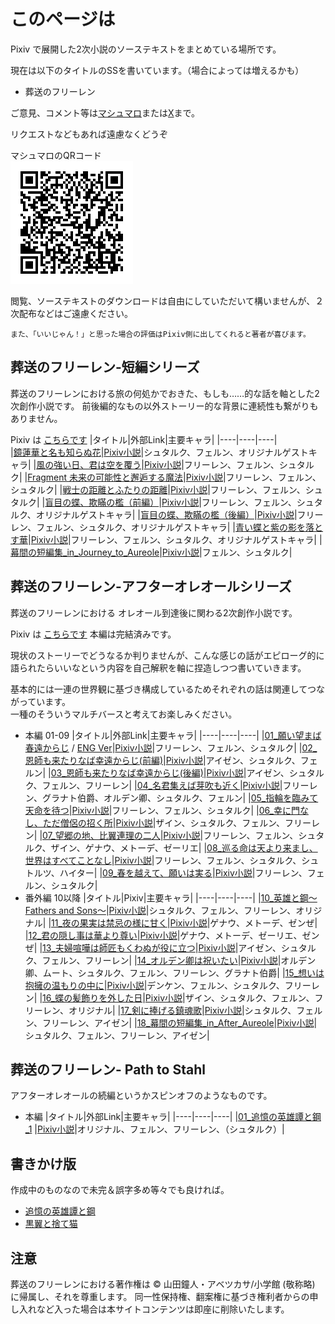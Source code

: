 # このページは

Pixiv で展開した2次小説のソーステキストをまとめている場所です。

現在は以下のタイトルのSSを書いています。（場合によっては増えるかも）
- 葬送のフリーレン

ご意見、コメント等は[マシュマロ](https://marshmallow-qa.com/g6ovizis0w4yvse?t=0p4BNL&utm_medium=url_text&utm_source=promotion)または[X](https://x.com/rvr75_raiden/)まで。

リクエストなどもあれば遠慮なくどうぞ

マシュマロのQRコード  
![alt text](image.png)

閲覧、ソーステキストのダウンロードは自由にしていただいて構いませんが、２次配布などはご遠慮ください。

``また、「いいじゃん！」と思った場合の評価はPixiv側に出してくれると著者が喜びます。``


## 葬送のフリーレン-短編シリーズ

葬送のフリーレンにおける旅の何処かでおきた、もしも……的な話を軸とした2次創作小説です。
前後編的なもの以外ストーリー的な背景に連続性も繋がりもありません。

Pixiv は [こちらです](https://www.pixiv.net/novel/series/11475764)
|タイトル|外部Link|主要キャラ|
|----|----|----|    
|[鏡蓮華と名も知らぬ花](./frierenSINGLE/01_鏡蓮華と名も知らぬ花.md)|[Pixiv小説](https://www.pixiv.net/novel/show.php?id=21425380)|シュタルク、フェルン、オリジナルゲストキャラ|
|[風の強い日、君は空を覆う](./frierenSINGLE/02_風の強い日、君は空を覆う.md)|[Pixiv小説](https://www.pixiv.net/novel/show.php?id=21465301)|フリーレン、フェルン、シュタルク|
|[Fragment 未来の可能性と邂逅する魔法](./frierenSINGLE/03_Fragment_未来の可能性と邂逅する魔法.md)|[Pixiv小説](https://www.pixiv.net/novel/show.php?id=21606580)|フリーレン、フェルン、シュタルク|
|[戦士の距離とふたりの距離](./frierenSINGLE/04_戦士の距離とふたりの距離.md)|[Pixiv小説](https://www.pixiv.net/novel/show.php?id=21957774)|フリーレン、フェルン、シュタルク|
|[盲目の蝶、欺瞞の檻（前編）](./frierenSINGLE/05_盲目の蝶、欺瞞の檻（前編）.md)|[Pixiv小説](https://www.pixiv.net/novel/show.php?id=22191759)|フリーレン、フェルン、シュタルク、オリジナルゲストキャラ|
|[盲目の蝶、欺瞞の檻（後編）](./frierenSINGLE/06_盲目の蝶、欺瞞の檻（後編）.md)|[Pixiv小説](https://www.pixiv.net/novel/show.php?id=22291675)|フリーレン、フェルン、シュタルク、オリジナルゲストキャラ|
|[青い蝶と紫の影を落とす華](./frierenSINGLE/07_青い蝶と紫の影を落とす華.md)|[Pixiv小説](https://www.pixiv.net/novel/show.php?id=22885649)|フリーレン、フェルン、シュタルク、オリジナルゲストキャラ|
|[幕間の短編集_in_Journey_to_Aureole](./frierenSINGLE/08_幕間の短編集①_in_Journey_to_Aureole.md)|[Pixiv小説](https://www.pixiv.net/novel/show.php?id=23556454)|フェルン、シュタルク|


## 葬送のフリーレン-アフターオレオールシリーズ

葬送のフリーレンにおける オレオール到達後に関わる2次創作小説です。

Pixiv は [こちらです](https://www.pixiv.net/novel/series/11445928) 本編は完結済みです。

現状のストーリーでどうなるか判りませんが、こんな感じの話がエピローグ的に語られたらいいなという内容を自己解釈を軸に捏造しつつ書いていきます。

基本的には一連の世界観に基づき構成しているためそれぞれの話は関連してつながっています。  
一種のそういうマルチバースと考えてお楽しみください。

- 本編 01-09
    |タイトル|外部Link|主要キャラ|
    |----|----|----|
    |[01_願い望まば春遠からじ](./AfterAUREOLE/01_願い望まば春遠からじ.md) / [ENG Ver](./AfterAUREOLE/ENG/01_If_wish_for_happiness_can_spring_be_far_behind.md)|[Pixiv小説](https://www.pixiv.net/novel/show.php?id=21368647)|フリーレン、フェルン、シュタルク|
    |[02_恩師も来たりなば幸遠からじ(前編)](./AfterAUREOLE/02_恩師も来たりなば幸遠からじ(前編).md)|[Pixiv小説](https://www.pixiv.net/novel/show.php?id=21388765)|アイゼン、シュタルク、フェルン|
    |[03_恩師も来たりなば幸遠からじ(後編)](./AfterAUREOLE/03_恩師も来たりなば幸遠からじ(後編).md)|[Pixiv小説](https://www.pixiv.net/novel/show.php?id=21392321)|アイゼン、シュタルク、フェルン、フリーレン|
    |[04_名君集えば芽吹も近く](./AfterAUREOLE/04_名君集えば芽吹きも近く.md)|[Pixiv小説](https://www.pixiv.net/novel/show.php?id=21520199)|フリーレン、グラナト伯爵、オルデン卿、シュタルク、フェルン|
    |[05_指輪を臨みて天命を待つ](./AfterAUREOLE/05_指輪を臨みて天命を待つ.md)|[Pixiv小説](https://www.pixiv.net/novel/show.php?id=21564215)|フリーレン、フェルン、シュタルク|
    |[06_幸に門なし、ただ僧侶の招く所](./AfterAUREOLE/06_幸に門なし、ただ僧侶の招く所.md)|[Pixiv小説](https://www.pixiv.net/novel/show.php?id=21654321)|ザイン、シュタルク、フェルン、フリーレン|
    |[07_望郷の地、比翼連理の二人](./AfterAUREOLE/07_望郷の地、比翼連理の二人.md)|[Pixiv小説](https://www.pixiv.net/novel/show.php?id=21758620)|フリーレン、フェルン、シュタルク、ザイン、ゲナウ、メトーデ、ゼーリエ|
    |[08_巡る命は天より来まし、世界はすべてことなし](./AfterAUREOLE/08_巡る命は天より来まし、世界は全てこともなし.md)|[Pixiv小説](https://www.pixiv.net/novel/show.php?id=21816228)|フリーレン、フェルン、シュタルク、シュトルツ、ハイター| 
    |[09_春を越えて、願いは実る](./AfterAUREOLE/09_春を超えて、願いは実る.md)|[Pixiv小説](https://www.pixiv.net/novel/show.php?id=21887534)|フリーレン、フェルン、シュタルク|
- 番外編 10以降
    |タイトル|Pixiv|主要キャラ|
    |----|----|----|
    |[10_英雄と鋼～Fathers and Sons～](./AfterAUREOLE/10_英雄と鋼～Fathers%20and%20Sons～.md)|[Pixiv小説](https://www.pixiv.net/novel/show.php?id=22017395)|シュタルク、フェルン、フリーレン、オリジナル|
    |[11_夜の果実は禁忌の様に甘く](./AfterAUREOLE/11_夜の果実酒は禁忌の様に甘く.md)|[Pixiv小説](https://www.pixiv.net/novel/show.php?id=22091161)|ゲナウ、メトーデ、ゼンぜ|
    |[12_君の隠し事は華より尊い](./AfterAUREOLE/12_君の隠し事は華より尊い.md)|[Pixiv小説](https://www.pixiv.net/novel/show.php?id=22367902)|ゲナウ、メトーデ、ゼーリエ、ゼンぜ|
    |[13_夫婦喧嘩は師匠もくわぬが役に立つ](./AfterAUREOLE/13_夫婦喧嘩は師匠もくわぬが役に立つ.md)|[Pixiv小説](https://www.pixiv.net/novel/show.php?id=22512490)|アイゼン、シュタルク、フェルン、フリーレン|
    |[14_オルデン卿は祝いたい](./AfterAUREOLE/14_オルデン卿は祝いたい.md)|[Pixiv小説](https://www.pixiv.net/novel/show.php?id=22617320)|オルデン卿、ムート、シュタルク、フェルン、フリーレン、グラナト伯爵|
    |[15_想いは抱擁の温もりの中に](./AfterAUREOLE/15_想いは抱擁の温もりの中に.md)|[Pixiv小説](https://www.pixiv.net/novel/show.php?id=22734982)|デンケン、フェルン、シュタルク、フリーレン|
    |[16_蝶の髪飾りを外した日](./AfterAUREOLE/16_蝶の髪飾りを外した日.md)|[Pixiv小説](https://www.pixiv.net/novel/show.php?id=23009847)|ザイン、シュタルク、フェルン、フリーレン、オリジナル|
    |[17_剣に捧げる鎮魂歌](./AfterAUREOLE/17_剣に捧げる鎮魂歌.md)|[Pixiv小説](https://www.pixiv.net/novel/show.php?id=23156901)|シュタルク、フェルン、フリーレン、アイゼン|
   |[18_幕間の短編集_in_After_Aureole](./AfterAUREOLE/18_幕間の短編集①_in_After_Aureole.md)|[Pixiv小説](https://www.pixiv.net/novel/show.php?id=23556559)|シュタルク、フェルン、フリーレン、アイゼン|

## 葬送のフリーレン- Path to Stahl 

アフターオレオールの続編というかスピンオフのようなものです。

- 本編
    |タイトル|外部Link|主要キャラ|
    |----|----|----|
    |[01_追憶の英雄譚と鋼_1](./PathToStahl/01_追憶の英雄譚と鋼_1.md) |[Pixiv小説](https://www.pixiv.net/novel/show.php?id=23532246)|オリジナル、フェルン、フリーレン、（シュタルク）|



## 書きかけ版
作成中のものなので未完＆誤字多め等々でも良ければ。

- [追憶の英雄譚と鋼](./draft/追憶の英雄譚と鋼.md)
- [黒翼と捨て猫](./draft/黒翼と捨て猫.md)

## 注意

葬送のフリーレンにおける著作権は ©️ 山田鐘人・アベツカサ/小学館 (敬称略) に帰属し、それを尊重します。
同一性保持権、翻案権に基づき権利者からの申し入れなど入った場合は本サイトコンテンツは即座に削除いたします。